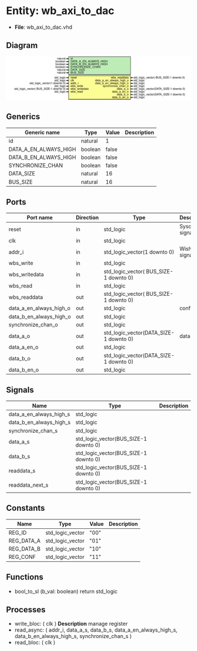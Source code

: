 # Entity: wb_axi_to_dac

- **File**: wb_axi_to_dac.vhd
## Diagram

![Diagram](wb_axi_to_dac.svg "Diagram")
## Generics

| Generic name          | Type    | Value | Description |
| --------------------- | ------- | ----- | ----------- |
| id                    | natural | 1     |             |
| DATA_A_EN_ALWAYS_HIGH | boolean | false |             |
| DATA_B_EN_ALWAYS_HIGH | boolean | false |             |
| SYNCHRONIZE_CHAN      | boolean | false |             |
| DATA_SIZE             | natural | 16    |             |
| BUS_SIZE              | natural | 16    |             |
## Ports

| Port name               | Direction | Type                                   | Description      |
| ----------------------- | --------- | -------------------------------------- | ---------------- |
| reset                   | in        | std_logic                              | Syscon signals   |
| clk                     | in        | std_logic                              |                  |
| addr_i                  | in        | std_logic_vector(1 downto 0)           | Wishbone signals |
| wbs_write               | in        | std_logic                              |                  |
| wbs_writedata           | in        | std_logic_vector( BUS_SIZE-1 downto 0) |                  |
| wbs_read                | in        | std_logic                              |                  |
| wbs_readdata            | out       | std_logic_vector( BUS_SIZE-1 downto 0) |                  |
| data_a_en_always_high_o | out       | std_logic                              | conf             |
| data_b_en_always_high_o | out       | std_logic                              |                  |
| synchronize_chan_o      | out       | std_logic                              |                  |
| data_a_o                | out       | std_logic_vector(DATA_SIZE-1 downto 0) | data             |
| data_a_en_o             | out       | std_logic                              |                  |
| data_b_o                | out       | std_logic_vector(DATA_SIZE-1 downto 0) |                  |
| data_b_en_o             | out       | std_logic                              |                  |
## Signals

| Name                    | Type                                  | Description |
| ----------------------- | ------------------------------------- | ----------- |
| data_a_en_always_high_s | std_logic                             |             |
| data_b_en_always_high_s | std_logic                             |             |
| synchronize_chan_s      | std_logic                             |             |
| data_a_s                | std_logic_vector(BUS_SIZE-1 downto 0) |             |
| data_b_s                | std_logic_vector(BUS_SIZE-1 downto 0) |             |
| readdata_s              | std_logic_vector(BUS_SIZE-1 downto 0) |             |
| readdata_next_s         | std_logic_vector(BUS_SIZE-1 downto 0) |             |
## Constants

| Name       | Type             | Value | Description |
| ---------- | ---------------- | ----- | ----------- |
| REG_ID     | std_logic_vector |  "00" |             |
| REG_DATA_A | std_logic_vector |  "01" |             |
| REG_DATA_B | std_logic_vector |  "10" |             |
| REG_CONF   | std_logic_vector |  "11" |             |
## Functions
- bool_to_sl <font id="function_arguments">(b_val: boolean) </font> <font id="function_return">return std_logic </font>
## Processes
- write_bloc: ( clk )
**Description**
 manage register 
- read_async: ( addr_i, data_a_s, data_b_s,
						data_a_en_always_high_s, data_b_en_always_high_s,
						synchronize_chan_s )
- read_bloc: ( clk )
